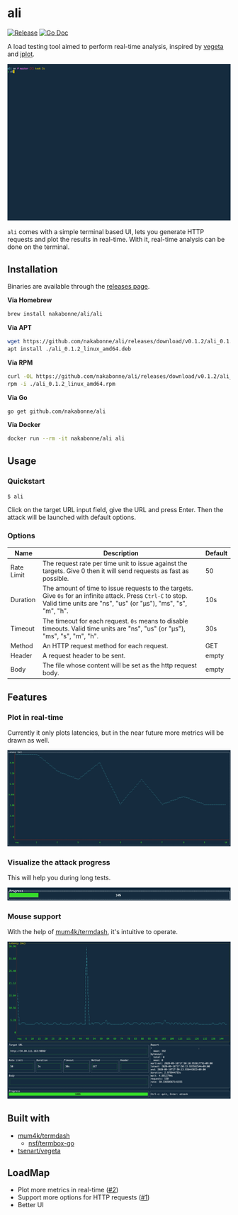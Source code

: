 # ali
[![Release](https://img.shields.io/github/release/nakabonne/ali.svg?style=flat-square)](https://github.com/nakabonne/ali/releases/latest)
[![Go Doc](https://img.shields.io/badge/godoc-reference-blue.svg?style=flat-square)](http://godoc.org/github.com/nakabonne/ali)

A load testing tool aimed to perform real-time analysis, inspired by [vegeta](https://github.com/tsenart/vegeta) and [jplot](https://github.com/rs/jplot).

![Screenshot](images/demo.gif)

`ali` comes with a simple terminal based UI, lets you generate HTTP requests and plot the results in real-time.
With it, real-time analysis can be done on the terminal.

## Installation

Binaries are available through the [releases page](https://github.com/nakabonne/ali/releases).

**Via Homebrew**

```bash
brew install nakabonne/ali/ali
```

**Via APT**

```bash
wget https://github.com/nakabonne/ali/releases/download/v0.1.2/ali_0.1.2_linux_amd64.deb
apt install ./ali_0.1.2_linux_amd64.deb
```

**Via RPM**

```bash
curl -OL https://github.com/nakabonne/ali/releases/download/v0.1.2/ali_0.1.2_linux_amd64.rpm
rpm -i ./ali_0.1.2_linux_amd64.rpm
```

**Via Go**

```bash
go get github.com/nakabonne/ali
```

**Via Docker**

```bash
docker run --rm -it nakabonne/ali ali
```

## Usage
### Quickstart

```
$ ali
```

Click on the target URL input field, give the URL and press Enter. Then the attack will be launched with default options.

### Options

| Name | Description | Default |
|------|-------------|---------|
| Rate Limit | The request rate per time unit to issue against the targets. Give 0 then it will send requests as fast as possible. | 50 |
| Duration | The amount of time to issue requests to the targets. Give `0s` for an infinite attack. Press `Ctrl-C` to stop. Valid time units are "ns", "us" (or "µs"), "ms", "s", "m", "h". | 10s |
| Timeout | The timeout for each request. `0s` means to disable timeouts. Valid time units are "ns", "us" (or "µs"), "ms", "s", "m", "h". | 30s |
| Method | An HTTP request method for each request. | GET |
| Header | A request header to be sent. | empty |
| Body | The file whose content will be set as the http request body. | empty |

## Features

### Plot in real-time
Currently it only plots latencies, but in the near future more metrics will be drawn as well.

![Screenshot](images/real-time.gif)

### Visualize the attack progress
This will help you during long tests.

![Screenshot](images/progress.gif)

### Mouse support
With the help of [mum4k/termdash](https://github.com/mum4k/termdash), it's intuitive to operate.

![Screenshot](images/mouse-support.gif)


## Built with
- [mum4k/termdash](https://github.com/mum4k/termdash)
  - [nsf/termbox-go](https://github.com/nsf/termbox-go)
- [tsenart/vegeta](https://github.com/tsenart/vegeta)


## LoadMap
- Plot more metrics in real-time ([#2](https://github.com/nakabonne/ali/issues/2))
- Support more options for HTTP requests ([#1](https://github.com/nakabonne/ali/issues/1))
- Better UI
